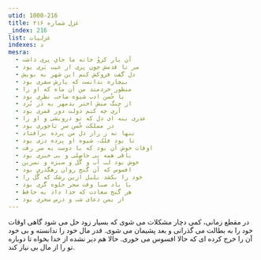 ```yaml
---
utid: 1000-216
title: غزل شماره ۲۱۶
_index: 216
list: غزلیات
indexes: د
mesra:
  - آن یار کزوُ خانه ما جایِ پری داشت
  - سر تا قدمش چون پری از عیب بَری بود
  - دل گفت فروکش کنم این شهر به بویش
  - بیچاره ندانست که یارش سفری بود
  - منظور خردمند من آن ماه که او را
  - با حُسن ادب شیوه صاحب نظری بود
  - از چنگ منش اختر بدمهر به دَر بُرد
  - آری چه کنم دولت دور قمری بود
  - عذری بنه ای دل که تو درویشی و او را
  - در مملکت حُسن سرِ تاجوری بود
  - تنها نه ز راز دل من پرده برافتاد
  - تا بود فلک، شیوه او پرده دری بود
  - اوقات خوش آن بود که با دوست به سر رفت
  - باقی همه بی حاصلی و بی خبری بود
  - خوش بود لب آب و گُل و سبزه و نسرین
  - افسوس که آن گنج روان رهگذری بود
  - خود را بکشد بلبل ازین رشک که گُل را
  - با باد صبا وقت سحر جلوه گری بود
  - هر گنج سعادت که خدا داد به حافظ
  - از یمن دعای شب و درس سحری بود
---
```

در مقطع زمانی، کمی دچار مشکلات می شوی که بسیار زود حل می شود گاهی اوقات خود را به بطالت می گذرانی و بعد پشیمان می شوی. قدر مال خود را ندانسته و بی خود آن را خرج کرده ای که حالا افسوس می خوری. حالا هم دیر نشده از خدا بخواه تا دوباره تو را از مال بی نیاز کند.
